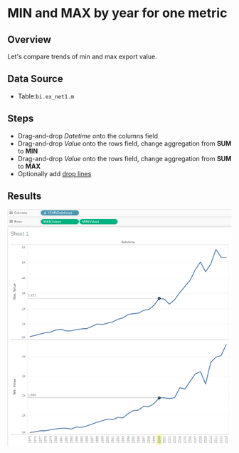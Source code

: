 # MIN and MAX by year for one metric

## Overview

Let's compare trends of min and max export value.

## Data Source

* Table:`bi.ex_net1.m`

## Steps

- Drag-and-drop _Datetime_ onto the columns field
- Drag-and-drop _Value_ onto the rows field, change aggregation from **SUM** to **MIN**
- Drag-and-drop _Value_ onto the rows field, change aggregation from **SUM** to **MAX**
- Optionally add [drop lines](comparision_of_two_metrics_at_one_bar_graph.md#drop-lines)

## Results

![](../images/max_min.png)
